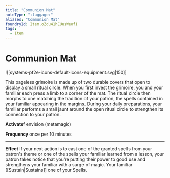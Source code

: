 ```yaml
---
title: "Communion Mat"
noteType: ":luggage:"
aliases: "Communion Mat"
foundryId: Item.oZdu41hEUusWeofI
tags:
  - Item
---
```


# Communion Mat
![[systems-pf2e-icons-default-icons-equipment.svg|150]]

This pageless grimoire is made up of two durable covers that open to display a small ritual circle. When you first invest the grimoire, you and your familiar each press a limb to a corner of the mat. The ritual circle then morphs to one matching the tradition of your patron, the spells contained in your familiar appearing in the margins. During your daily preparations, your familiar performs a small jaunt around the open ritual circle to strengthen its connection to your patron.

**Activate**f envision (metamagic)

**Frequency** once per 10 minutes

* * *

**Effect** If your next action is to cast one of the granted spells from your patron's theme or one of the spells your familiar learned from a lesson, your patron takes notice that you're putting their power to good use and strengthens your familiar with a surge of magic. Your familiar [[Sustain|Sustains]] one of your Spells.
